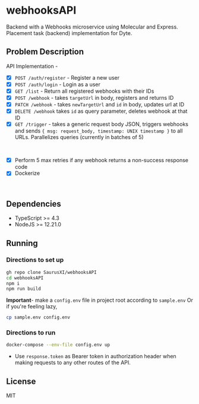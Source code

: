 # webhooksAPI

Backend with a Webhooks microservice using Molecular and Express. Placement task (backend) implementation for Dyte.

## Problem Description
API Implementation -
- [X]  `POST /auth/register` - Register a new user
- [X]  `POST /auth/login` - Login as a user
- [X]  `GET /list` - Return all registered webhooks with their IDs
- [X]  `POST /webhook` - takes `targetUrl` in body, registers and returns ID
- [X]  `PATCH /webhook` - takes `newTargetUrl` and `id` in body, updates url at ID
- [X]  `DELETE /webhook` takes `id` as query parameter, deletes webhook at that ID
- [X]  `GET /trigger` - takes a generic request body JSON, triggers webhooks and sends `{ msg: request_body, timestamp: UNIX timestamp }` to all URLs. Parallelizes queries (currently in batches of 5)
<br>

<!-- Bonus tasks - -->
- [X] Perform 5 max retries if any webhook returns a non-success response code
- [X] Dockerize

<br>

## Dependencies
 - TypeScript >= 4.3
 - NodeJS >= 12.21.0


## Running


### Directions to set up 
```bash
gh repo clone SaurusXI/webhooksAPI
cd webhooksAPI
npm i
npm run build
```

**Important**- make a `config.env` file in project root according to `sample.env`
Or if you're feeling lazy,
```bash
cp sample.env config.env
```
### Directions to run

```bash
docker-compose --env-file config.env up
```

<!-- Once the API is online
- Remember to call `POST /login` with whatever credentials you saved in `config.env` (values of `USER` and `PASS` variables) to get a JWT token.
- Example request on the `POST /login` route using `sample.env` for credentials -

```bash
curl --location --request POST 'localhost:3000/login' \
--header 'Content-Type: application/json' \
--data-raw '{
    "username": "admin",
    "password": "adminpass"
}'
```
<br> -->

- Use `response.token` as Bearer token in authorization header when making requests to any other routes of the API.

## License
MIT
